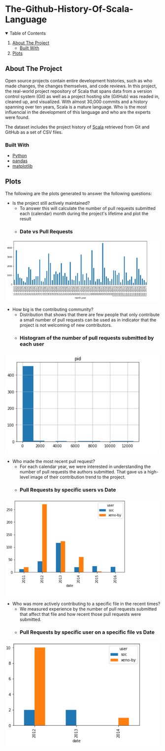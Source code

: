 # The-Github-History-Of-Scala-Language
<details open="open">
  <summary>Table of Contents</summary>
  <ol>
    <li>
      <a href="#about-the-project">About The Project</a>
      <ul>
        <li><a href="#built-with">Built With</a></li>
      </ul>
    </li>
    <li><a href="#plots">Plots</a></li>
 </details>
 
## About The Project
  
Open source projects contain entire development histories, such as who made changes, the changes themselves, and code reviews. In this project, the real-world project repository of Scala that spans data from a version control system (Git) as well as a project hosting site (GitHub) was readed in, cleaned up, and visualized. With almost 30,000 commits and a history spanning over ten years, Scala is a mature language. Who is the most influencial in the development of this language and who are the experts were found.

The dataset includes the project history of [Scala](http://www.scala-lang.org) retrieved from Git and GitHub as a set of CSV files.
  
 ### Built With

* [Python](https://www.python.org)
* [pandas](https://pandas.pydata.org)
* [matplotlib](https://matplotlib.org)
  
## Plots
The following are the plots generated to answer the following questions:
* Is the project still actively maintained?
  - To answer this will calculate the number of pull requests submitted each (calendar) month during the project's lifetime and plot the result
  - ### Date vs Pull Requests

![plot1](https://github.com/pranjwalsingh236/The-Github-History-Of-Scala-Language/blob/main/plots/Scala-DateVSPullRequests.PNG)
* How big is the contributing community?
  - Distribution that shows that there are few people that only contribute a small number of pull requests can be used as in indicator that the project is not welcoming of new contributors.
  - ### Histogram of the number of pull requests submitted by each user
  
![plot2](https://github.com/pranjwalsingh236/The-Github-History-Of-Scala-Language/blob/main/plots/Scala-HistogramOfPullRequests.PNG)
* Who made the most recent pull request?
  - For each calendar year, we were interested in understanding the number of pull requests the authors submitted. That gave us a high-level image of their contribution trend to the project.
  - ### Pull Requests by specific users vs Date
  
![plot3](https://github.com/pranjwalsingh236/The-Github-History-Of-Scala-Language/blob/main/plots/Scala-PlotOfTwoDevelopers.PNG)
* Who was more actively contributing to a specific file in the recent times?
  - We measured experience by the number of pull requests submitted that affect that file and how recent those pull requests were submitted.
  - ### Pull Requests by specific user on a specific file vs Date
 
![plot4](https://github.com/pranjwalsingh236/The-Github-History-Of-Scala-Language/blob/main/plots/Scala-PullRequestOnSpecificFile.PNG)
